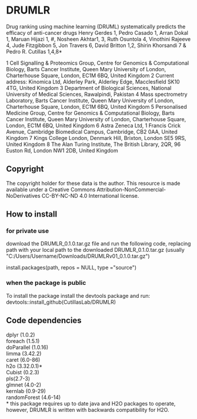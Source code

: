 # DRUMLR

Drug ranking using machine learning (DRUML) systematically predicts the efficacy of anti-cancer drugs
Henry Gerdes 1, Pedro Casado 1, Arran Dokal 1, Maruan Hijazi 1, #, Nosheen Akhtar1, 3, Ruth Osuntola 4, Vinothini Rajeeve 4, Jude Fitzgibbon 5, Jon Travers 6, David Britton 1,2, Shirin Khorsandi 7 & Pedro R. Cutillas 1,4,8*

1 Cell Signalling & Proteomics Group, Centre for Genomics & Computational Biology, Barts Cancer Institute, Queen Mary University of London, Charterhouse Square, London, EC1M 6BQ, United Kingdom 2 Current address: Kinomica Ltd, Alderley Park, Alderley Edge, Macclesfield SK10 4TG, United Kingdom 3 Department of Biological Sciences, National University of Medical Sciences, Rawalpindi, Pakistan 4 Mass spectrometry Laboratory, Barts Cancer Institute, Queen Mary University of London, Charterhouse Square, London, EC1M 6BQ, United Kingdom 5 Personalised Medicine Group, Centre for Genomics & Computational Biology, Barts Cancer Institute, Queen Mary University of London, Charterhouse Square, London, EC1M 6BQ, United Kingdom 6 Astra Zeneca Ltd, 1 Francis Crick Avenue, Cambridge Biomedical Campus, Cambridge, CB2 0AA, United Kingdom 7 Kings College London, Denmark Hill, Brixton, London SE5 9RS, United Kingdom 8 The Alan Turing Institute, The British Library, 2QR, 96 Euston Rd, London NW1 2DB, United Kingdom

## Copyright
The copyright holder for these data is the author. This resource is made available under a Creative Commons Attribution-NonCommercial-NoDerivatives CC-BY-NC-ND 4.0 International license.

## How to install
### for private use
download the DRUMLR_0.1.0.tar.gz file and run the following code, replacing path with your local path to the downloaded DRUMLR_0.1.0.tar.gz (usually "C:/Users/Username/Downloads/DRUMLRv01_0.1.0.tar.gz")

install.packages(path, 
                 repos = NULL, 
                 type ="source")

### when the package is public
To install the package install the devtools package and run:
devtools::install_github(CutillasLab/DRUMLR)

## Code dependencies 
dplyr (1.0.2)\
foreach (1.5.1)\
doParallel (1.0.16)\
limma (3.42.2)\
caret (6.0-86)\
h2o (3.32.0.1)*\
Cubist (0.2.3)\
pls(2.7-3)\
glmnet (4.0-2)\
kernlab (0.9-29)\
randomForest (4.6-14)\
\* this package requires up to date java and H2O packages to operate, however, DRUMLR is written with backwards compatibility for H2O. 
